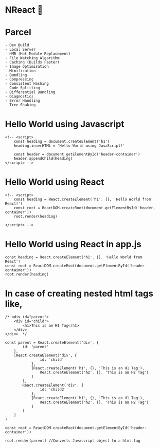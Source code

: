 # NReact 🚀


# Parcel
    - Dev Build
    - Local Server
    - HMR (Hot Module Replacement)
    - File Watching Algorithm
    - Caching (Builds Faster)
    - Image Optimisation
    - Minification
    - Bundling
    - Compressing
    - Consistent Hashing
    - Code Splitting
    - Differential Bundling
    - Diagnostics
    - Error Handling
    - Tree Shaking

# Hello World using Javascript
    <!-- <script>
        const heading = document.createElement('h1')
        heading.innerHTML = 'Hello World using JavaScript!'

        const header = document.getElementById('header-container')
        header.appendChild(heading)
    </script> -->
    
    
# Hello World using React
    <!-- <script>
        const heading = React.createElement('h1', {}, 'Hello World from React!')
        const root = ReactDOM.createRoot(document.getElementById('header-container'))
        root.render(heading)
        
    </script> -->

# Hello World using React in app.js
    const heading = React.createElement('h1', {}, 'Hello World from React')
    const root = ReactDOM.createRoot(document.getElementById('header-container'))
    root.render(heading)
    
# In case of creating nested html tags like,
    /* <div id="parent">
        <div id="child">
            <h1>This is an H1 Tag</h1>
        </div>
    </div>  */

    const parent = React.createElement('div', {
            id: 'parent'
        },
        [React.createElement('div', {
                    id: 'child'
                },
                [React.createElement('h1', {}, 'This is an H1 Tag'),
                    React.createElement('h2', {}, 'This is an H2 Tag')
                ]
            ),
            React.createElement('div', {
                    id: 'child2'
                },
                [React.createElement('h1', {}, 'This is an H1 Tag'),
                    React.createElement('h2', {}, 'This is an H2 Tag')
                ]
            )
        ]
    )

    const root = ReactDOM.createRoot(document.getElementById('header-container'))

    root.render(parent) //Converts Javascript object to a html tag